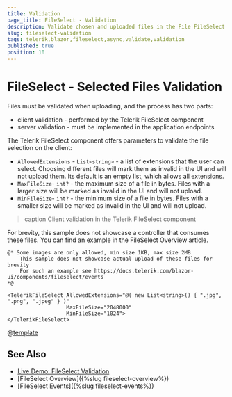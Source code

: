```yaml
---
title: Validation
page_title: FileSelect - Validation
description: Validate chosen and uploaded files in the File FileSelect for Blazor.
slug: fileselect-validation
tags: telerik,blazor,fileselect,async,validate,validation
published: true
position: 10
---
```


# FileSelect - Selected Files Validation

Files must be validated when uploading, and the process has two parts:

* client validation - performed by the Telerik FileSelect component
* server validation - must be implemented in the application endpoints

The Telerik FileSelect component offers parameters to validate the file selection on the client:

* `AllowedExtensions` - `List<string>` - a list of extensions that the user can select. Choosing different files will mark them as invalid in the UI and will not upload them. Its default is an empty list, which allows all extensions.
* `MaxFileSize`- `int?` - the maximum size of a file in bytes. Files with a larger size will be marked as invalid in the UI and will not upload.
* `MinFileSize`- `int?` - the minimum size of a file in bytes. Files with a smaller size will be marked as invalid in the UI and will not upload.

>caption Client validation in the Telerik FileSelect component

For brevity, this sample does not showcase a controller that consumes these files. You can find an example in the FileSelect Overview article.

````CSHTML
@* Some images are only allowed, min size 1KB, max size 2MB
    This sample does not showcase actual upload of these files for brevity
    For such an example see https://docs.telerik.com/blazor-ui/components/fileselect/events
*@

<TelerikFileSelect AllowedExtensions="@( new List<string>() { ".jpg", ".png", ".jpeg" } )"
				   MaxFileSize="2048000"
				   MinFileSize="1024">
</TelerikFileSelect>
````

@[template](/_contentTemplates/upload/notes.md#server-security-note)


## See Also

* [Live Demo: FileSelect Validation](https://demos.telerik.com/blazor-ui/upload/validation)
* [FileSelect Overview]({%slug fileselect-overview%})
* [FileSelect Events]({%slug fileselect-events%})

